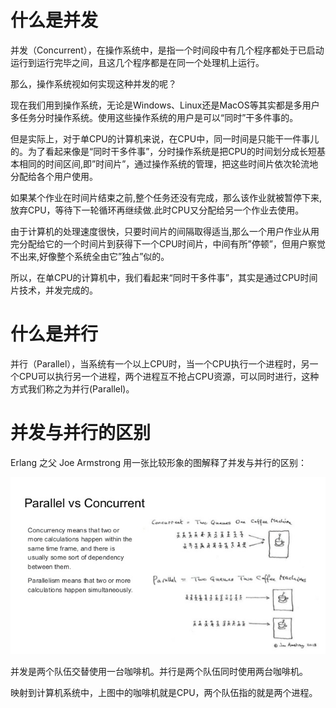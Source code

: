 # 什么是并发

并发（Concurrent），在操作系统中，是指一个时间段中有几个程序都处于已启动运行到运行完毕之间，且这几个程序都是在同一个处理机上运行。

那么，操作系统视如何实现这种并发的呢？

现在我们用到操作系统，无论是Windows、Linux还是MacOS等其实都是多用户多任务分时操作系统。使用这些操作系统的用户是可以“同时”干多件事的。

但是实际上，对于单CPU的计算机来说，在CPU中，同一时间是只能干一件事儿的。为了看起来像是“同时干多件事”，分时操作系统是把CPU的时间划分成长短基本相同的时间区间,即”时间片”，通过操作系统的管理，把这些时间片依次轮流地分配给各个用户使用。

如果某个作业在时间片结束之前,整个任务还没有完成，那么该作业就被暂停下来,放弃CPU，等待下一轮循环再继续做.此时CPU又分配给另一个作业去使用。

由于计算机的处理速度很快，只要时间片的间隔取得适当,那么一个用户作业从用完分配给它的一个时间片到获得下一个CPU时间片，中间有所”停顿”，但用户察觉不出来,好像整个系统全由它”独占”似的。

所以，在单CPU的计算机中，我们看起来“同时干多件事”，其实是通过CPU时间片技术，并发完成的。

# 什么是并行

并行（Parallel），当系统有一个以上CPU时，当一个CPU执行一个进程时，另一个CPU可以执行另一个进程，两个进程互不抢占CPU资源，可以同时进行，这种方式我们称之为并行(Parallel)。

# 并发与并行的区别

Erlang 之父 Joe Armstrong 用一张比较形象的图解释了并发与并行的区别：

![](images/_CON.jpg)

并发是两个队伍交替使用一台咖啡机。并行是两个队伍同时使用两台咖啡机。

映射到计算机系统中，上图中的咖啡机就是CPU，两个队伍指的就是两个进程。